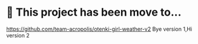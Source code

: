 # 🚧 This project has been move to...
https://github.com/team-acropolis/otenki-girl-weather-v2
Bye version 1,Hi version 2

